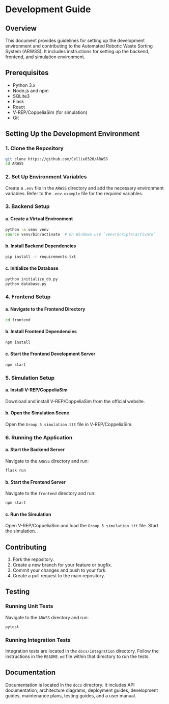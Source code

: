 
# Development Guide

## Overview
This document provides guidelines for setting up the development environment and contributing to the Automated Robotic Waste Sorting System (ARWSS). It includes instructions for setting up the backend, frontend, and simulation environment.

## Prerequisites
- Python 3.x
- Node.js and npm
- SQLite3
- Flask
- React
- V-REP/CoppeliaSim (for simulation)
- Git

## Setting Up the Development Environment

### 1. Clone the Repository
```sh
git clone https://github.com/Cellie0320/ARWSS
cd ARWSS
```

### 2. Set Up Environment Variables
Create a `.env` file in the `ARWSS` directory and add the necessary environment variables. Refer to the `.env.example` file for the required variables.

### 3. Backend Setup

#### a. Create a Virtual Environment
```sh
python -m venv venv
source venv/bin/activate  # On Windows use `venv\Scripts\activate`
```

#### b. Install Backend Dependencies
```sh
pip install -r requirements.txt
```

#### c. Initialize the Database
```sh
python initialize_db.py
python database.py


```

### 4. Frontend Setup

#### a. Navigate to the Frontend Directory
```sh
cd frontend
```

#### b. Install Frontend Dependencies
```sh
npm install
```

#### c. Start the Frontend Development Server
```sh
npm start
```

### 5. Simulation Setup

#### a. Install V-REP/CoppeliaSim
Download and install V-REP/CoppeliaSim from the official website.

#### b. Open the Simulation Scene
Open the `Group 5 simulation.ttt` file in V-REP/CoppeliaSim.

### 6. Running the Application

#### a. Start the Backend Server
Navigate to the `ARWSS` directory and run:
```sh
flask run
```

#### b. Start the Frontend Server
Navigate to the `frontend` directory and run:
```sh
npm start
```

#### c. Run the Simulation
Open V-REP/CoppeliaSim and load the `Group 5 simulation.ttt` file. Start the simulation.

## Contributing
1. Fork the repository.
2. Create a new branch for your feature or bugfix.
3. Commit your changes and push to your fork.
4. Create a pull request to the main repository.

## Testing
### Running Unit Tests
Navigate to the `ARWSS` directory and run:
```sh
pytest
```

### Running Integration Tests
Integration tests are located in the `docs/Integration` directory. Follow the instructions in the `README.md` file within that directory to run the tests.

## Documentation
Documentation is located in the `docs` directory. It includes API documentation, architecture diagrams, deployment guides, development guides, maintenance plans, testing guides, and  a user manual.
